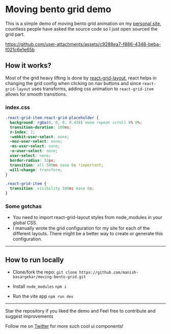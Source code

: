 # Moving bento grid demo

This is a simple demo of moving bento grid animation on my [personal site](https://mnsh.me/), countless people have asked the source code so I just open sourced the grid part.



https://github.com/user-attachments/assets/c9288ea7-f886-4348-beba-f021c6e1e65b



## How it works?

Most of the grid heavy lifting is done by [react-grid-layout](https://github.com/react-grid-layout/react-grid-layout), react helps in changing the grid config when clicking on nav buttons and since ```react-grid-layout``` uses transforms, adding css animation to ```react-grid-item``` allows for smooth transitions.

### index.css
```css
.react-grid-item.react-grid-placeholder {
  background: rgba(0, 0, 0, 0.438) none repeat scroll 0% 0%;
  transition-duration: 100ms;
  z-index: 2;
  -webkit-user-select: none;
  -moz-user-select: none;
  -ms-user-select: none;
  -o-user-select: none;
  user-select: none;
  border-radius: 32px;
  transition: all 500ms ease 0s !important;
  will-change: transform;
}

.react-grid-item {
  transition: visibility 500ms ease 0s;
}
```
### Some gotchas
- You need to import react-grid-layout styles from node_modules in your global CSS.
- I manually wrote the grid configuration for my site for each of the different layouts. There might be a better way to create or generate this configuration.
---

## How to run locally

- Clone/fork the repo: ```git clone https://github.com/manish-basargekar/moving-bento-grid.git```

- Install ```node_modules``` ```npm i```

- Run the vite app ```npm run dev```

---
Star the repository if you liked the demo and Feel free to contribute and suggest improvements

Follow me on [Twitter](https://x.com/madebymanish) for more such cool ui components!
